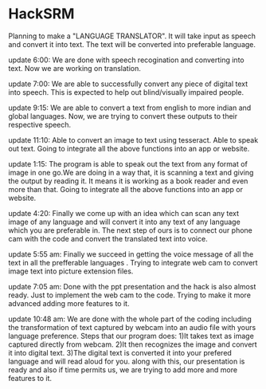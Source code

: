 # HackSRM
Planning to make a "LANGUAGE TRANSLATOR".
It will take input as speech and convert it into text.
The text will be converted into preferable language.

update 6:00:
We are done with speech recogination and converting into text.
Now we are working on translation.

update 7:00:
We are able to successfully convert any piece of digital text into speech. 
This is expected to help out blind/visually impaired people.

update 9:15:
We are able to convert a text from english to more indian and global languages.
Now, we are trying to convert these outputs to their respective speech.

update 11:10:
Able to convert an image to text using tesseract.
Able to speak out text.
Going to integrate all the above functions into an app or website.

update 1:15:
The program is able to speak out the text from any format of image in one go.We are doing in a way that, it is scanning a text and giving the output by reading it. It means it is working as a book reader and even more than that.
Going to integrate all the above functions into an app or website.

update 4:20:
Finally we come up with an idea which can scan any text image of any language and will convert it into any text of any language which you are preferable in.
The next step of ours is to connect our phone cam with the code and convert the translated text into voice. 

update 5:55 am:
Finally we succeed in getting the voice message of all the text in all the prefferable languages . 
Trying to integrate web cam to convert image text into picture extension files.

update 7:05 am:
Done with the ppt presentation and the hack is also almost ready. Just to implement the web cam to the code. Trying to make it more advanced adding more features to it. 

update 10:48 am:
We are done with the whole part of the coding including the transformation of text captured by webcam into an audio file with yours language preference.
Steps that our program does:
1)It takes text as image captured directly from webcam.
2)It then recognizes the image and convert it into digital text.
3)The digital text is converted it into your prefered language and will read aloud for you.
along with this, our presentation is ready and also if time permits us, we are trying to add more and more features to it. 
